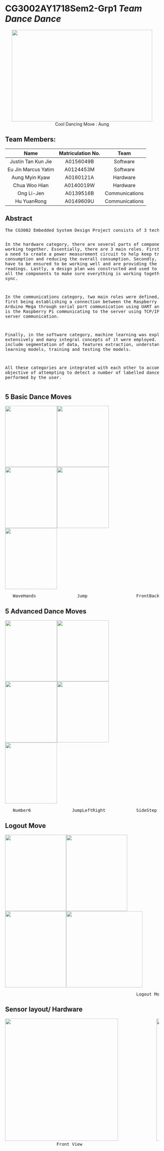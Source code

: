 # CG3002AY1718Sem2-Grp1 *Team Dance Dance*
<p align="center">
  <img width="460" height="300" src="https://github.com/huyuanrong/CG3002AY1718Sem2-Grp1/blob/master/Dance.gif">
  <br />Cool Dancing Move : Aung
</p>

## **Team Members:**
  
| Name | Matriculation No. | Team |
| :---: | :---: | :---: |
| Justin Tan Kun Jie | A0156049B | Software |
| Eu Jin Marcus Yatim | A0124453M | Software |
| Aung Myin Kyaw | A0160121A | Hardware |
| Chua Woo Hian | A0140019W | Hardware |
| Ong Li-Jen | A0139516B | Communications |
| Hu YuanRong | A0149609U | Communications |

## **Abstract**

<p align="left">
  <pre>
The CG3002 Embedded System Design Project consists of 3 technical categories: Software, Communications and Hardware. 

In the hardware category, there are several parts of components working together. Essentially, there are 3 main roles. Firstly, there is a need to create a power measurement circuit to help keep track of power consumption and reducing the overall consumption. Secondly, the sensors have to be ensured to be working well and are providing the correct readings. Lastly, a design plan was constructed and used to integrate all the components to make sure everything is working together in sync.  

In the communications category, two main roles were defined, the first being establishing a connection between the Raspberry Pi and Arduino Mega through serial port communication using UART and the next is the Raspberry Pi communicating to the server using TCP/IP client server communication.

Finally, in the software category, machine learning was explored extensively and many integral concepts of it were employed. These include segmentation of data, features extraction, understanding machine learning models, training and testing the models.

All these categories are integrated with each other to accomplish the objective of attempting to detect a number of labelled dance moves performed by the user.
  </pre>
<p/>

## **5 Basic Dance Moves**
<p align="left">
  <img width="170" height="200" src="https://github.com/huyuanrong/CG3002AY1718Sem2-Grp1/blob/master/Wavehands.gif"><img width="170" height="200" src="https://github.com/huyuanrong/CG3002AY1718Sem2-Grp1/blob/master/Jump.gif"><img width="170" height="200" src="https://github.com/huyuanrong/CG3002AY1718Sem2-Grp1/blob/master/Frontback.gif"><img width="170" height="200" src="https://github.com/huyuanrong/CG3002AY1718Sem2-Grp1/blob/master/Turnclap.gif"><img width="170" height="200" src="https://github.com/huyuanrong/CG3002AY1718Sem2-Grp1/blob/master/Windowcleaning.gif">
<pre>
   WaveHands                Jump                   FrontBack              Turnclap             WindowCleaning
</pre>
</p>

## **5 Advanced Dance Moves**
<p align="left">
  <img width="170" height="200" src="https://github.com/huyuanrong/CG3002AY1718Sem2-Grp1/blob/master/Number6.gif"><img width="170" height="200" src="https://github.com/huyuanrong/CG3002AY1718Sem2-Grp1/blob/master/Jumpleftright.gif"><img width="170" height="200" src="https://github.com/huyuanrong/CG3002AY1718Sem2-Grp1/blob/master/Sidestep.gif"><img width="170" height="200" src="https://github.com/huyuanrong/CG3002AY1718Sem2-Grp1/blob/master/Squadturnclap.gif"><img width="170" height="200" src="https://github.com/huyuanrong/CG3002AY1718Sem2-Grp1/blob/master/Window360.gif">
<pre>
   Number6                JumpLeftRight            SideStep           SquadTurnclap         WindowCleaning360
</pre>
</p>

## **Logout Move**
<p align="left">
  <img width="200" height="250" src="https://github.com/huyuanrong/CG3002AY1718Sem2-Grp1/blob/master/logout1.gif"><img width="200" height="250" src="https://github.com/huyuanrong/CG3002AY1718Sem2-Grp1/blob/master/logout2.gif"><img width="200" height="250" src="https://github.com/huyuanrong/CG3002AY1718Sem2-Grp1/blob/master/logout3.gif"><img width="250" height="250" src="https://github.com/huyuanrong/CG3002AY1718Sem2-Grp1/blob/master/logout4.gif">
<pre>
                                                   Logout Move            
</pre>
</p>

## **Sensor layout/ Hardware**
<pre>
<img width="370" height="400" src="https://github.com/huyuanrong/CG3002AY1718Sem2-Grp1/blob/master/backview.jpeg">               <img width="370" height="400" src="https://github.com/huyuanrong/CG3002AY1718Sem2-Grp1/blob/master/frontview.jpeg">               <img width="370" height="400" src="https://github.com/huyuanrong/CG3002AY1718Sem2-Grp1/blob/master/insidebag.jpeg">
                    Front View                                                       Back View                                                     Inside Bag
</pre>
